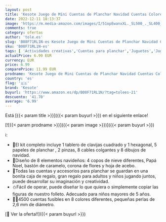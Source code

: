 ```yaml
---
layout: post
title: 'Kesote Juego de Mini Cuentas de Planchar Navidad Cuentas Colores Plásticas con Accesorios para DIY Manualidades  2 6mm '
date: 2022-12-11 18:13:37
image: 'https://m.media-amazon.com/images/I/51opEwanxXL._SL500_._SL400_.jpg'
comments: true
category: ofertas
author: 'tole.es'
slug: 'B08F71RL1N-es Kesote Juego de Mini Cuentas de Planchar Navidad Cuentas...'
sku: 'B08F71RL1N-es'
tags: [ 'Actividades creativas','Cuentas para planchar','Juguetes','Juguetes y juegos','kesote','navidad','🇪🇸', ]
actualPrice: 6.99 EUR
currency: EUR
price: 6.99
comparePrice: 11.99 EUR
prodname: 'Kesote Juego de Mini Cuentas de Planchar Navidad Cuentas Colores Plásticas con Accesorios para DIY Manualidades  2 6mm '
country: 'es'
flag: '🇪🇸'
brand: 'Kesote'
buyurl: 'https://www.amazon.es/dp/B08F71RL1N/?tag=tolees-21'
descuento: '41.70'
average: '6.99'
---
```


Está [{{< param title >}}]({{< param buyurl >}}) en el siguiente enlace!

[![{{< param prodname >}}]({{< param image >}})]({{< param buyurl >}})

ℹ️:

- 🎁El kit completo incluye 1 tablero de clavijas cuadrado y 1 hexagonal, 5 papeles de planchar , 2 pinzas, 8 cables colgantes y 8 dibujos de navidad.
- 🎄Diseño de 8 elementos navideños: 4 copos de nieve diferentes, Papá Noel, bastón de caramelo, corona de flores y hoja de acebo.
- 🦌Todas las cuentas y accesorios para planchar se guardan en una bonita caja de regalo, gran regalo para adultos y niños jugando juntos, puede desarrollar su imaginación y creatividad.
- ⛄Fácil de operar, puede diseñar lo que quiera o simplemente copiar las figuras de nuestro folleto. Adecuado para niños mayores de 5 años.
- 🎅🏻4500 cuentas fusibles en 8 colores diferentes, pequeñas perlas de 2,6 mm de diámetro.

[🛒 Ver la oferta!!]({{< param buyurl >}})
